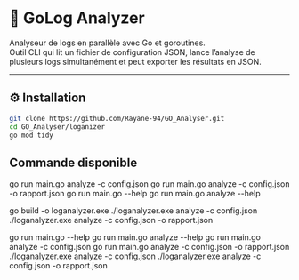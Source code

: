 # 🚀 GoLog Analyzer

Analyseur de logs en parallèle avec Go et goroutines.  
Outil CLI qui lit un fichier de configuration JSON, lance l’analyse de plusieurs logs simultanément et peut exporter les résultats en JSON.

---

## ⚙️ Installation

```bash
git clone https://github.com/Rayane-94/GO_Analyser.git
cd GO_Analyser/loganizer
go mod tidy

```
## Commande disponible

go run main.go analyze -c config.json
go run main.go analyze -c config.json -o rapport.json
go run main.go --help
go run main.go analyze --help

go build -o loganalyzer.exe
./loganalyzer.exe analyze -c config.json
./loganalyzer.exe analyze -c config.json -o rapport.json

go run main.go --help
go run main.go analyze --help
go run main.go analyze -c config.json
go run main.go analyze -c config.json -o rapport.json
./loganalyzer.exe analyze -c config.json
./loganalyzer.exe analyze -c config.json -o rapport.json

